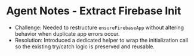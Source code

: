# Agent Notes - Extract Firebase Init

- Challenge: Needed to restructure `ensureFirebaseApp` without altering behavior when duplicate app errors occur.
- Resolution: Introduced a dedicated helper to wrap the initialization call so the existing try/catch logic is preserved and reusable.
